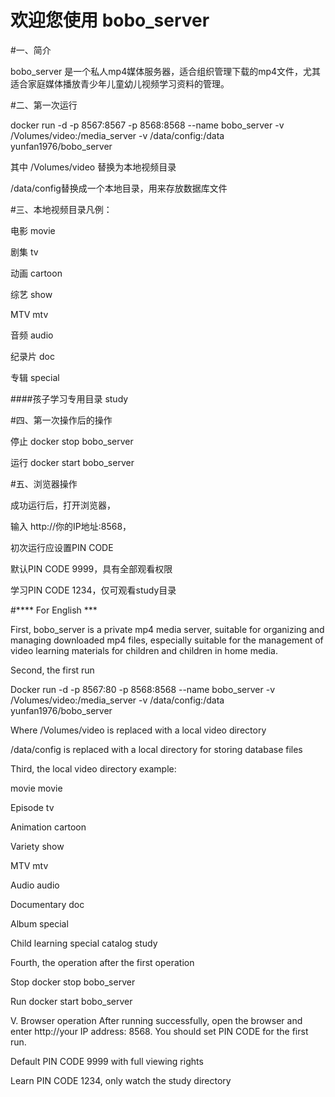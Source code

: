 # 欢迎您使用 bobo_server

#一、简介

bobo_server 是一个私人mp4媒体服务器，适合组织管理下载的mp4文件，尤其适合家庭媒体播放青少年儿童幼儿视频学习资料的管理。

#二、第一次运行

docker run -d -p 8567:8567 -p 8568:8568 --name bobo_server -v /Volumes/video:/media_server -v /data/config:/data yunfan1976/bobo_server

其中 /Volumes/video 替换为本地视频目录

/data/config替换成一个本地目录，用来存放数据库文件

#三、本地视频目录凡例： 

电影 movie

剧集 tv

动画 cartoon

综艺 show

MTV mtv

音频 audio

纪录片 doc

专辑 special

####孩子学习专用目录 study

#四、第一次操作后的操作

停止 docker stop bobo_server

运行 docker start bobo_server

#五、浏览器操作 

成功运行后，打开浏览器，

输入 http://你的IP地址:8568，

初次运行应设置PIN CODE

默认PIN CODE 9999，具有全部观看权限

学习PIN CODE 1234，仅可观看study目录

#**** For English ***

First, bobo_server is a private mp4 media server, suitable for organizing and managing downloaded mp4 files, especially suitable for the management of video learning materials for children and children in home media.

Second, the first run

Docker run -d -p 8567:80 -p 8568:8568 --name bobo_server -v /Volumes/video:/media_server -v /data/config:/data yunfan1976/bobo_server

Where /Volumes/video is replaced with a local video directory

/data/config is replaced with a local directory for storing database files

Third, the local video directory example:

movie movie

Episode tv

Animation cartoon

Variety show

MTV mtv

Audio audio

Documentary doc

Album special

Child learning special catalog study

Fourth, the operation after the first operation

Stop docker stop bobo_server

Run docker start bobo_server

V. Browser operation After running successfully, open the browser and enter http://your IP address: 8568. You should set PIN CODE for the first run.

Default PIN CODE 9999 with full viewing rights

Learn PIN CODE 1234, only watch the study directory